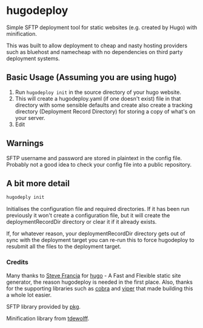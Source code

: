 # hugodeploy
Simple SFTP deployment tool for static websites (e.g. created by Hugo) with minification.

This was built to allow deployment to cheap and nasty hosting providers such as bluehost and namecheap with no dependencies on third party deployment systems.

## Basic Usage (Assuming you are using hugo)
1. Run `hugodeploy init` in the source directory of your hugo website.
2. This will create a hugodeploy.yaml (if one doesn't exist) file in that directory with some sensible defaults and create also create a tracking directory (Deployment Record Directory) for storing a copy of what's on your server.
3. Edit


## Warnings
SFTP username and password are stored in plaintext in the config file. Probably not a good idea to check your config file into a public repository.

## A bit more detail
```bash
hugodeply init
```
Initialises the configuration file and required directories.
If it has been run previously it won't create a configuration file, but it will create the deploymentRecordDir directory or clear it if it already exists.

If, for whatever reason, your deploymentRecordDir directory gets out of sync with the deployment target you can re-run this to force hugodeploy to resubmit all the files to the deployment target.


### Credits
Many thanks to [Steve Francia](http://github.com/spf13) for [hugo](http://github.com/spf13/hugo) - A Fast and Flexible static site generator, the reason hugodeploy is needed in the first place. Also, thanks for the supporting libraries such as [cobra](http://github.com/spf13/cobra) and [viper](http://github.com/spf13/viper) that made building this a whole lot easier.

SFTP library provided by [pkg](https://github.com/pkg/sftp).

Minification library from [tdewolff](https://github.com/tdewolff/minify).

